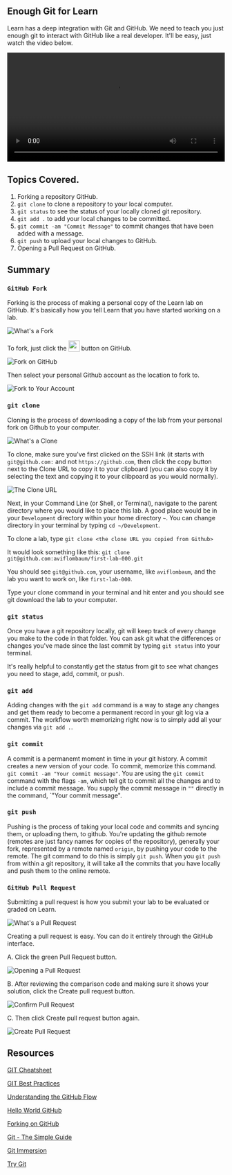 ## Enough Git for Learn

Learn has a deep integration with Git and GitHub. We need to teach you just enough git to interact with GitHub like a real developer. It'll be easy, just watch the video below.

<video controls="" width="100%">
  <source src="http://learn-co-videos.s3.amazonaws.com/learn-co-orientation/enough-git-for-learn.mp4" type="video/mp4"><br>
    The video accompanying this lab is best enjoyed on Learn.co<br>
</video>

## Topics Covered.

1. Forking a repository GitHub.
2. `git clone` to clone a repository to your local computer.
3. `git status` to see the status of your locally cloned git repository.
4. `git add .` to add your local changes to be committed.
5. `git commit -am "Commit Message"` to commit changes that have been added with a message.
6. `git push` to upload your local changes to GitHub.
7. Opening a Pull Request on GitHub.

## Summary

### `GitHub Fork`

Forking is the process of making a personal copy of the Learn lab on GitHub. It's basically how you tell Learn that you have started working on a lab.

![What's a Fork](http://ironboard-curriculum-content.s3.amazonaws.com/front-end/lab-assets/git-workflow-1.png)

To fork, just click the <img src="https://dl.dropboxusercontent.com/s/1fy8e0132r4f0pv/2015-05-06%20at%2011.38%20AM.png" style="display: inline; height: 26px; vertical-align: bottom"> button on GitHub.

![Fork on GitHub](http://ironboard-curriculum-content.s3.amazonaws.com/front-end/lab-assets/ironboard-labs-step-1.jpg)

Then select your personal Github account as the location to fork to.

![Fork to Your Account](http://ironboard-curriculum-content.s3.amazonaws.com/front-end/lab-assets/ironboard-labs-step-1b.jpg)

### `git clone`

Cloning is the process of downloading a copy of the lab from your personal fork on Github to your computer.

![What's a Clone](http://ironboard-curriculum-content.s3.amazonaws.com/front-end/lab-assets/git-workflow-2.png)

To clone, make sure you've first clicked on the SSH link (it starts with `git@github.com:` and not `https://github.com`, then click the  copy button next to the Clone URL to copy it to your clipboard (you can also copy it by selecting the text and copying it to your clibpoard as you would normally).

![The Clone URL](http://ironboard-curriculum-content.s3.amazonaws.com/front-end/lab-assets/ironboard-labs-step-2.jpg)

Next, in your Command Line (or Shell, or Terminal), navigate to the parent directory where you would like to place this lab. A good place would be in your `Development` directory within your home directory `~`. You can change directory in your terminal by typing `cd ~/Development`.

To clone a lab, type `git clone <the clone URL you copied from Github>`

It would look something like this: `git clone git@github.com:aviflombaum/first-lab-000.git`

You should see `git@github.com`, your username, like `aviflombaum`, and the lab you want to work on, like `first-lab-000`.

Type your clone command in your terminal and hit enter and you should see git download the lab to your computer.

### `git status`

Once you have a git repository locally, git will keep track of every change you make to the code in that folder. You can ask git what the differences or changes you've made since the last commit by typing `git status` into your terminal.

It's really helpful to constantly get the status from git to see what changes you need to stage, add, commit, or push.

### `git add`

Adding changes with the `git add` command is a way to stage any changes and get them ready to become a permanent record in your git log via a commit. The workflow worth memorizing right now is to simply add all your changes via `git add .`.

### `git commit`

A commit is a permanemt moment in time in your git history. A commit creates a new version of your code. To commit, memorize this command. `git commit -am "Your commit message"`. You are using the `git commit` command with the flags `-am`, which tell git to commit all the changes and to include a commit message. You supply the commit message in `""` directly in the command, `"Your commit message".

### `git push`

Pushing is the process of taking your local code and commits and syncing them, or uploading them, to github. You're updating the github remote (remotes are just fancy names for copies of the repository), generally your fork, represented by a remote named `origin`, by pushing your code to the remote. The git command to do this is simply `git push`. When you `git push` from within a git repository, it will take all the commits that you have locally and push them to the online remote.

### `GitHub Pull Request`

Submitting a pull request is how you submit your lab to be evaluated or graded on Learn.

![What's a Pull Request](http://ironboard-curriculum-content.s3.amazonaws.com/front-end/lab-assets/git-workflow-5.png)

Creating a pull request is easy. You can do it entirely through the GitHub interface.

A. Click the green Pull Request button.

![Opening a Pull Request](http://ironboard-curriculum-content.s3.amazonaws.com/front-end/lab-assets/ironboard-labs-step-4.jpg)

B. After reviewing the comparison code and making sure it shows your solution, click the Create pull request button.

![Confirm Pull Request](http://ironboard-curriculum-content.s3.amazonaws.com/front-end/lab-assets/ironboard-labs-step-4e.jpg)

C. Then click Create pull request button again.

![Create Pull Request](http://ironboard-curriculum-content.s3.amazonaws.com/front-end/lab-assets/ironboard-labs-step-4f.jpg)

## Resources

[GIT Cheatsheet](http://www.git-tower.com/blog/content/posts/54-git-cheat-sheet/git-cheat-sheet-large01.png)

[GIT Best Practices](http://www.git-tower.com/blog/content/posts/54-git-cheat-sheet/git-cheat-sheet-large02.png)

[Understanding the GitHub Flow](https://guides.github.com/introduction/flow)

[Hello World GitHub](https://guides.github.com/activities/hello-world)

[Forking on GitHub](https://guides.github.com/activities/forking)

[Git - The Simple Guide](http://rogerdudler.github.io/git-guide/)

[Git Immersion](http://gitimmersion.com/)

[Try Git](http://try.github.com/)
